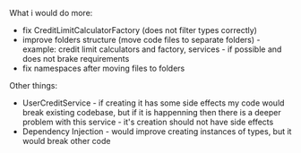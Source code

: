 ﻿What i would do more:
- fix CreditLimitCalculatorFactory (does not filter types correctly)
- improve folders structure (move code files to separate folders) - example: credit limit calculators and factory, services - if possible and does not brake requirements
- fix namespaces after moving files to folders

Other things:
- UserCreditService - if creating it has some side effects my code would break existing codebase, but if it is happenning then there is a deeper problem with this service - it's creation should not have side effects
- Dependency Injection - would improve creating instances of types, but it would break other code